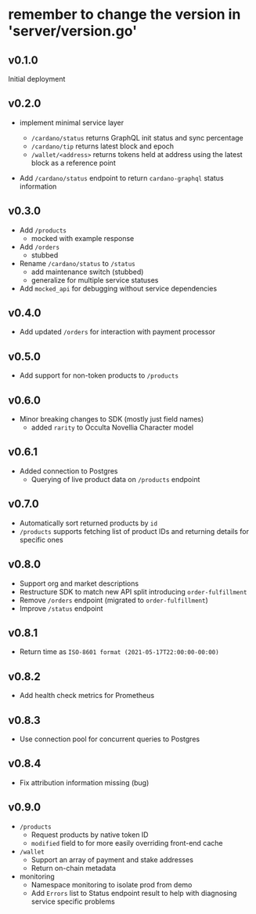 # remember to change the version in 'server/version.go'

## v0.1.0
Initial deployment

## v0.2.0
- implement minimal service layer
  - `/cardano/status` returns GraphQL init status and sync percentage
  - `/cardano/tip` returns latest block and epoch
  - `/wallet/<address>` returns tokens held at address using the latest block as a reference point

- Add `/cardano/status` endpoint to return `cardano-graphql` status information

## v0.3.0
- Add `/products`
  - mocked with example response
- Add `/orders`
  - stubbed
- Rename `/cardano/status` to `/status`
  - add maintenance switch (stubbed)
  - generalize for multiple service statuses
- Add `mocked_api` for debugging without service dependencies

## v0.4.0
- Add updated `/orders` for interaction with payment processor

## v0.5.0
- Add support for non-token products to `/products`

## v0.6.0
- Minor breaking changes to SDK (mostly just field names)
  - added `rarity` to Occulta Novellia Character model

## v0.6.1
- Added connection to Postgres
  - Querying of live product data on `/products` endpoint

## v0.7.0
- Automatically sort returned products by `id`
- `/products` supports fetching list of product IDs and returning details for specific ones

## v0.8.0
- Support org and market descriptions
- Restructure SDK to match new API split introducing `order-fulfillment`
- Remove `/orders` endpoint (migrated to `order-fulfillment`)
- Improve `/status` endpoint

## v0.8.1
- Return time as `ISO-8601 format (2021-05-17T22:00:00-00:00)`

## v0.8.2
- Add health check metrics for Prometheus

## v0.8.3
- Use connection pool for concurrent queries to Postgres

## v0.8.4
- Fix attribution information missing (bug)

## v0.9.0
- `/products`
  - Request products by native token ID
  - `modified` field to for more easily overriding front-end cache
- `/wallet`
  - Support an array of payment and stake addresses
  - Return on-chain metadata
- monitoring
  - Namespace monitoring to isolate prod from demo
  - Add `Errors` list to Status endpoint result to help with diagnosing service specific problems
